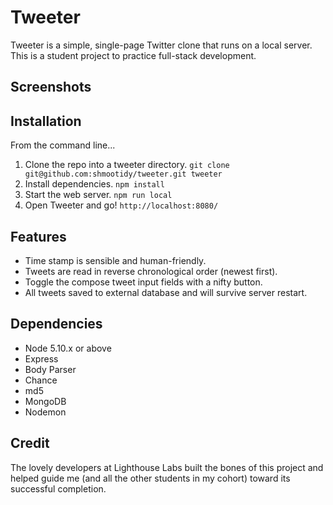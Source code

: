 # Tweeter

Tweeter is a simple, single-page Twitter clone that runs on a local server. This is a student project to practice full-stack development.

## Screenshots

## Installation
From the command line...
1. Clone the repo into a tweeter directory.
`git clone git@github.com:shmootidy/tweeter.git tweeter`
2. Install dependencies.
`npm install`
3. Start the web server.
`npm run local`
4. Open Tweeter and go!
`http://localhost:8080/`

## Features
* Time stamp is sensible and human-friendly.
* Tweets are read in reverse chronological order (newest first).
* Toggle the compose tweet input fields with a nifty button.
* All tweets saved to external database and will survive server restart.

## Dependencies
* Node 5.10.x or above
* Express
* Body Parser
* Chance
* md5
* MongoDB
* Nodemon

## Credit
The lovely developers at Lighthouse Labs built the bones of this project and helped guide me (and all the other students in my cohort) toward its successful completion.
